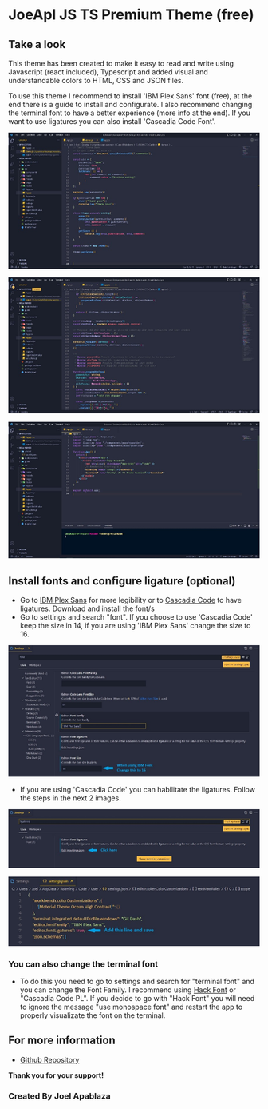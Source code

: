 # JoeApl JS TS Premium Theme (free)

## Take a look

This theme has been created to make it easy to read and write using Javascript (react included), Typescript and added visual and understandable colors to HTML, CSS and JSON files.

To use this theme I recommend to install 'IBM Plex Sans' font (free), at the end there is a guide to install and
configurate. I also recommend changing the terminal font to have a better experience (more info at the end). If you want to use ligatures you can also install 'Cascadia Code Font'.

![image info](img/demo-js.JPG)

![image info](img/demo-ts.JPG)

![image info](img/demo-react-terminal.JPG)

## Install fonts and configure ligature (optional)
* Go to [IBM Plex Sans](https://github.com/IBM/plex/releases/tag/v6.1.1) for more legibility or to [Cascadia Code](https://github.com/microsoft/cascadia-code/releases) to have ligatures. Download and install the font/s
* Go to settings and search "font". If you choose to use 'Cascadia Code' keep the size in 14, if you are using 'IBM Plex Sans' change the size to 16.

![image info](img/Configuring-Font.jpg)

* If you are using 'Cascadia Code' you can habilitate the ligatures. Follow the steps in the next 2 images.

![image info](img/Configure-ligatures-1.jpg)

![image info](img/Configure-ligatures-2.jpg)

### You can also change the terminal font
* To do this you need to go to settings and search for "terminal font" and you can change the Font Family. I recommend using [Hack Font](https://github.com/source-foundry/Hack) or "Cascadia Code PL". If you decide to go with "Hack Font" you will need to ignore the message "use monospace font" and restart the app to properly visualizate the font on the terminal.

## For more information

* [Github Repository](https://github.com/apablazajoel/JoeApl-Premium-Theme)

**Thank you for your support!**

### Created By Joel Apablaza